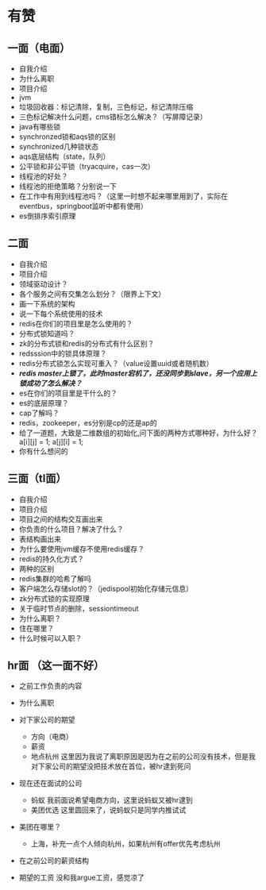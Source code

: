 # 有赞

## 一面（电面）
+ 自我介绍
+ 为什么离职
+ 项目介绍
+ jvm
+ 垃圾回收器：标记清除，复制，三色标记，标记清除压缩
+ 三色标记解决什么问题，cms错标怎么解决？（写屏障记录）
+ java有哪些锁
+ synchronzed锁和aqs锁的区别
+ synchronized几种锁状态
+ aqs底层结构（state，队列）
+ 公平锁和非公平锁（tryacquire，cas一次）
+ 线程池的好处？
+ 线程池的拒绝策略？分别说一下
+ 在工作中有用到线程池吗？（这里一时想不起来哪里用到了，实际在eventbus，springboot监听中都有使用）
+ es倒排序索引原理

## 二面
+ 自我介绍
+ 项目介绍
+ 领域驱动设计？
+ 各个服务之间有交集怎么划分？（限界上下文）
+ 画一下系统的架构
+ 说一下每个系统使用的技术
+ redis在你们的项目里是怎么使用的？
+ 分布式锁知道吗？
+ zk的分布式锁和redis的分布式有什么区别？
+ redsssion中的锁具体原理？
+ redis分布式锁怎么实现可重入？（value设置uuid或者随机数）
+ ***redis master上锁了，此时master宕机了，还没同步到slave，另一个应用上锁成功了怎么解决？***
+ es在你们的项目里是干什么的？
+ es的底层原理？
+ cap了解吗？
+ redis，zookeeper，es分别是cp的还是ap的
+ 给了一道题，大致是二维数组的初始化,问下面的两种方式哪种好，为什么好？
a[i][j] = 1;
a[j][i] = 1;
+ 你有什么想问的

## 三面（tl面）
+ 自我介绍
+ 项目介绍
+ 项目之间的结构交互画出来
+ 你负责的什么项目？解决了什么？
+ 表结构画出来
+ 为什么要使用jvm缓存不使用redis缓存？
+ redis的持久化方式？
+ 两种的区别
+ redis集群的哈希了解吗
+ 客户端怎么存储slot的？（jedispool初始化存储元信息）
+ zk分布式锁的实现原理
+ 关于临时节点的删除，sessiontimeout
+ 为什么离职？
+ 住在哪里？
+ 什么时候可以入职？

## hr面 （这一面不好）
+ 之前工作负责的内容
+ 为什么离职
+ 对下家公司的期望
    + 方向（电商）
    + 薪资
    + 地点杭州
这里因为我说了离职原因是因为在之前的公司没有技术，但是我对下家公司的期望没把技术放在首位，被hr逮到死问
+ 现在还在面试的公司
    + 蚂蚁 我前面说希望电商方向，这里说蚂蚁又被hr逮到
    + 美团优选 这里圆回来了，说蚂蚁只是同学内推试试

+ 美团在哪里？
    + 上海，补充一点个人倾向杭州，如果杭州有offer优先考虑杭州

+ 在之前公司的薪资结构
+ 期望的工资 没和我argue工资，感觉凉了